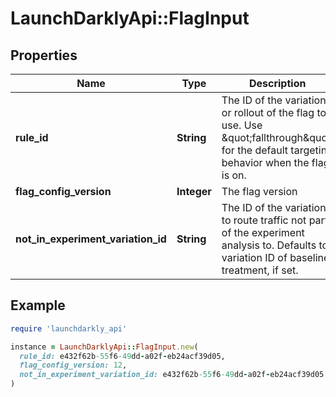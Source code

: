 # LaunchDarklyApi::FlagInput

## Properties

| Name | Type | Description | Notes |
| ---- | ---- | ----------- | ----- |
| **rule_id** | **String** | The ID of the variation or rollout of the flag to use. Use \&quot;fallthrough\&quot; for the default targeting behavior when the flag is on. |  |
| **flag_config_version** | **Integer** | The flag version |  |
| **not_in_experiment_variation_id** | **String** | The ID of the variation to route traffic not part of the experiment analysis to. Defaults to variation ID of baseline treatment, if set. | [optional] |

## Example

```ruby
require 'launchdarkly_api'

instance = LaunchDarklyApi::FlagInput.new(
  rule_id: e432f62b-55f6-49dd-a02f-eb24acf39d05,
  flag_config_version: 12,
  not_in_experiment_variation_id: e432f62b-55f6-49dd-a02f-eb24acf39d05
)
```

